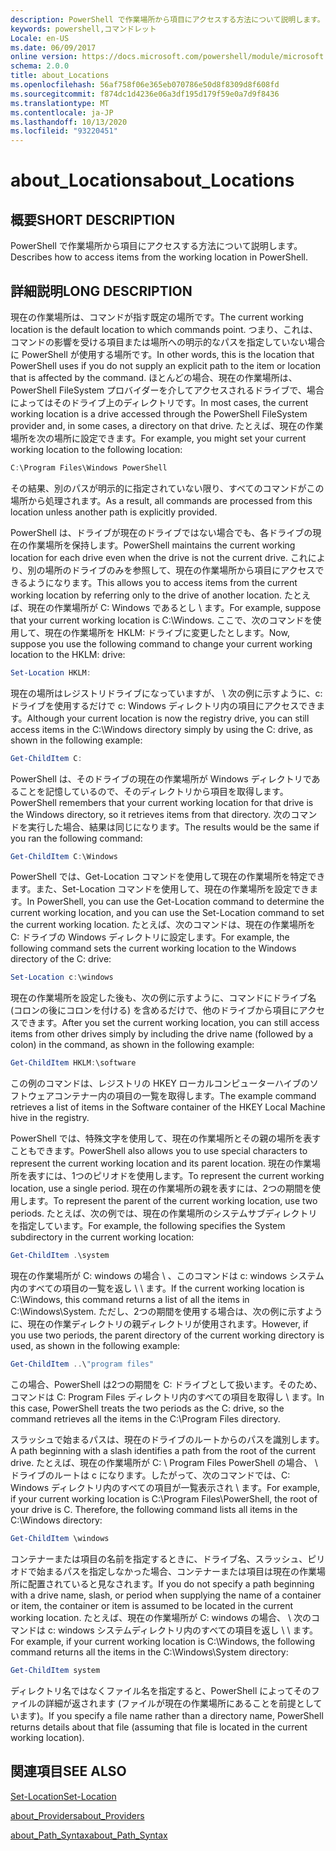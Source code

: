 ```yaml
---
description: PowerShell で作業場所から項目にアクセスする方法について説明します。
keywords: powershell,コマンドレット
Locale: en-US
ms.date: 06/09/2017
online version: https://docs.microsoft.com/powershell/module/microsoft.powershell.core/about/about_locations?view=powershell-7.1&WT.mc_id=ps-gethelp
schema: 2.0.0
title: about_Locations
ms.openlocfilehash: 56af758f06e365eb070786e50d8f8309d8f608fd
ms.sourcegitcommit: f874dc1d4236e06a3df195d179f59e0a7d9f8436
ms.translationtype: MT
ms.contentlocale: ja-JP
ms.lasthandoff: 10/13/2020
ms.locfileid: "93220451"
---
```

# <a name="about_locations"></a><span data-ttu-id="1637a-104">about_Locations</span><span class="sxs-lookup"><span data-stu-id="1637a-104">about_Locations</span></span>

## <a name="short-description"></a><span data-ttu-id="1637a-105">概要</span><span class="sxs-lookup"><span data-stu-id="1637a-105">SHORT DESCRIPTION</span></span>
<span data-ttu-id="1637a-106">PowerShell で作業場所から項目にアクセスする方法について説明します。</span><span class="sxs-lookup"><span data-stu-id="1637a-106">Describes how to access items from the working location in PowerShell.</span></span>

## <a name="long-description"></a><span data-ttu-id="1637a-107">詳細説明</span><span class="sxs-lookup"><span data-stu-id="1637a-107">LONG DESCRIPTION</span></span>

<span data-ttu-id="1637a-108">現在の作業場所は、コマンドが指す既定の場所です。</span><span class="sxs-lookup"><span data-stu-id="1637a-108">The current working location is the default location to which commands point.</span></span>
<span data-ttu-id="1637a-109">つまり、これは、コマンドの影響を受ける項目または場所への明示的なパスを指定していない場合に PowerShell が使用する場所です。</span><span class="sxs-lookup"><span data-stu-id="1637a-109">In other words, this is the location that PowerShell uses if you do not supply an explicit path to the item or location that is affected by the command.</span></span> <span data-ttu-id="1637a-110">ほとんどの場合、現在の作業場所は、PowerShell FileSystem プロバイダーを介してアクセスされるドライブで、場合によってはそのドライブ上のディレクトリです。</span><span class="sxs-lookup"><span data-stu-id="1637a-110">In most cases, the current working location is a drive accessed through the PowerShell FileSystem provider and, in some cases, a directory on that drive.</span></span>
<span data-ttu-id="1637a-111">たとえば、現在の作業場所を次の場所に設定できます。</span><span class="sxs-lookup"><span data-stu-id="1637a-111">For example, you might set your current working location to the following location:</span></span>

```powershell
C:\Program Files\Windows PowerShell
```

<span data-ttu-id="1637a-112">その結果、別のパスが明示的に指定されていない限り、すべてのコマンドがこの場所から処理されます。</span><span class="sxs-lookup"><span data-stu-id="1637a-112">As a result, all commands are processed from this location unless another path is explicitly provided.</span></span>

<span data-ttu-id="1637a-113">PowerShell は、ドライブが現在のドライブではない場合でも、各ドライブの現在の作業場所を保持します。</span><span class="sxs-lookup"><span data-stu-id="1637a-113">PowerShell maintains the current working location for each drive even when the drive is not the current drive.</span></span> <span data-ttu-id="1637a-114">これにより、別の場所のドライブのみを参照して、現在の作業場所から項目にアクセスできるようになります。</span><span class="sxs-lookup"><span data-stu-id="1637a-114">This allows you to access items from the current working location by referring only to the drive of another location.</span></span>
<span data-ttu-id="1637a-115">たとえば、現在の作業場所が C: Windows であるとし \\ ます。</span><span class="sxs-lookup"><span data-stu-id="1637a-115">For example, suppose that your current working location is C:\\Windows.</span></span> <span data-ttu-id="1637a-116">ここで、次のコマンドを使用して、現在の作業場所を HKLM: ドライブに変更したとします。</span><span class="sxs-lookup"><span data-stu-id="1637a-116">Now, suppose you use the following command to change your current working location to the HKLM: drive:</span></span>

```powershell
Set-Location HKLM:
```

<span data-ttu-id="1637a-117">現在の場所はレジストリドライブになっていますが、 \\ 次の例に示すように、c: ドライブを使用するだけで c: Windows ディレクトリ内の項目にアクセスできます。</span><span class="sxs-lookup"><span data-stu-id="1637a-117">Although your current location is now the registry drive, you can still access items in the C:\\Windows directory simply by using the C: drive, as shown in the following example:</span></span>

```powershell
Get-ChildItem C:
```

<span data-ttu-id="1637a-118">PowerShell は、そのドライブの現在の作業場所が Windows ディレクトリであることを記憶しているので、そのディレクトリから項目を取得します。</span><span class="sxs-lookup"><span data-stu-id="1637a-118">PowerShell remembers that your current working location for that drive is the Windows directory, so it retrieves items from that directory.</span></span> <span data-ttu-id="1637a-119">次のコマンドを実行した場合、結果は同じになります。</span><span class="sxs-lookup"><span data-stu-id="1637a-119">The results would be the same if you ran the following command:</span></span>

```powershell
Get-ChildItem C:\Windows
```

<span data-ttu-id="1637a-120">PowerShell では、Get-Location コマンドを使用して現在の作業場所を特定できます。また、Set-Location コマンドを使用して、現在の作業場所を設定できます。</span><span class="sxs-lookup"><span data-stu-id="1637a-120">In PowerShell, you can use the Get-Location command to determine the current working location, and you can use the Set-Location command to set the current working location.</span></span> <span data-ttu-id="1637a-121">たとえば、次のコマンドは、現在の作業場所を C: ドライブの Windows ディレクトリに設定します。</span><span class="sxs-lookup"><span data-stu-id="1637a-121">For example, the following command sets the current working location to the Windows directory of the C: drive:</span></span>

```powershell
Set-Location c:\windows
```

<span data-ttu-id="1637a-122">現在の作業場所を設定した後も、次の例に示すように、コマンドにドライブ名 (コロンの後にコロンを付ける) を含めるだけで、他のドライブから項目にアクセスできます。</span><span class="sxs-lookup"><span data-stu-id="1637a-122">After you set the current working location, you can still access items from other drives simply by including the drive name (followed by a colon) in the command, as shown in the following example:</span></span>

```powershell
Get-ChildItem HKLM:\software
```

<span data-ttu-id="1637a-123">この例のコマンドは、レジストリの HKEY ローカルコンピューターハイブのソフトウェアコンテナー内の項目の一覧を取得します。</span><span class="sxs-lookup"><span data-stu-id="1637a-123">The example command retrieves a list of items in the Software container of the HKEY Local Machine hive in the registry.</span></span>

<span data-ttu-id="1637a-124">PowerShell では、特殊文字を使用して、現在の作業場所とその親の場所を表すこともできます。</span><span class="sxs-lookup"><span data-stu-id="1637a-124">PowerShell also allows you to use special characters to represent the current working location and its parent location.</span></span> <span data-ttu-id="1637a-125">現在の作業場所を表すには、1つのピリオドを使用します。</span><span class="sxs-lookup"><span data-stu-id="1637a-125">To represent the current working location, use a single period.</span></span> <span data-ttu-id="1637a-126">現在の作業場所の親を表すには、2つの期間を使用します。</span><span class="sxs-lookup"><span data-stu-id="1637a-126">To represent the parent of the current working location, use two periods.</span></span> <span data-ttu-id="1637a-127">たとえば、次の例では、現在の作業場所のシステムサブディレクトリを指定しています。</span><span class="sxs-lookup"><span data-stu-id="1637a-127">For example, the following specifies the System subdirectory in the current working location:</span></span>

```powershell
Get-ChildItem .\system
```

<span data-ttu-id="1637a-128">現在の作業場所が C: windows の場合 \\ 、このコマンドは c: windows システム内のすべての項目の一覧を返し \\ \\ ます。</span><span class="sxs-lookup"><span data-stu-id="1637a-128">If the current working location is C:\\Windows, this command returns a list of all the items in C:\\Windows\\System.</span></span> <span data-ttu-id="1637a-129">ただし、2つの期間を使用する場合は、次の例に示すように、現在の作業ディレクトリの親ディレクトリが使用されます。</span><span class="sxs-lookup"><span data-stu-id="1637a-129">However, if you use two periods, the parent directory of the current working directory is used, as shown in the following example:</span></span>

```powershell
Get-ChildItem ..\"program files"
```

<span data-ttu-id="1637a-130">この場合、PowerShell は2つの期間を C: ドライブとして扱います。そのため、コマンドは C: Program Files ディレクトリ内のすべての項目を取得し \\ ます。</span><span class="sxs-lookup"><span data-stu-id="1637a-130">In this case, PowerShell treats the two periods as the C: drive, so the command retrieves all the items in the C:\\Program Files directory.</span></span>

<span data-ttu-id="1637a-131">スラッシュで始まるパスは、現在のドライブのルートからのパスを識別します。</span><span class="sxs-lookup"><span data-stu-id="1637a-131">A path beginning with a slash identifies a path from the root of the current drive.</span></span> <span data-ttu-id="1637a-132">たとえば、現在の作業場所が C: \\ Program Files PowerShell の場合、 \\ ドライブのルートは c になります。したがって、次のコマンドでは、C: Windows ディレクトリ内のすべての項目が一覧表示され \\ ます。</span><span class="sxs-lookup"><span data-stu-id="1637a-132">For example, if your current working location is C:\\Program Files\\PowerShell, the root of your drive is C. Therefore, the following command lists all items in the C:\\Windows directory:</span></span>

```powershell
Get-ChildItem \windows
```

<span data-ttu-id="1637a-133">コンテナーまたは項目の名前を指定するときに、ドライブ名、スラッシュ、ピリオドで始まるパスを指定しなかった場合、コンテナーまたは項目は現在の作業場所に配置されていると見なされます。</span><span class="sxs-lookup"><span data-stu-id="1637a-133">If you do not specify a path beginning with a drive name, slash, or period when supplying the name of a container or item, the container or item is assumed to be located in the current working location.</span></span> <span data-ttu-id="1637a-134">たとえば、現在の作業場所が C: windows の場合、 \\ 次のコマンドは c: windows システムディレクトリ内のすべての項目を返し \\ \\ ます。</span><span class="sxs-lookup"><span data-stu-id="1637a-134">For example, if your current working location is C:\\Windows, the following command returns all the items in the C:\\Windows\\System directory:</span></span>

```powershell
Get-ChildItem system
```

<span data-ttu-id="1637a-135">ディレクトリ名ではなくファイル名を指定すると、PowerShell によってそのファイルの詳細が返されます (ファイルが現在の作業場所にあることを前提としています)。</span><span class="sxs-lookup"><span data-stu-id="1637a-135">If you specify a file name rather than a directory name, PowerShell returns details about that file (assuming that file is located in the current working location).</span></span>

## <a name="see-also"></a><span data-ttu-id="1637a-136">関連項目</span><span class="sxs-lookup"><span data-stu-id="1637a-136">SEE ALSO</span></span>

[<span data-ttu-id="1637a-137">Set-Location</span><span class="sxs-lookup"><span data-stu-id="1637a-137">Set-Location</span></span>](xref:Microsoft.PowerShell.Management.Set-Location)

[<span data-ttu-id="1637a-138">about_Providers</span><span class="sxs-lookup"><span data-stu-id="1637a-138">about_Providers</span></span>](about_Providers.md)

[<span data-ttu-id="1637a-139">about_Path_Syntax</span><span class="sxs-lookup"><span data-stu-id="1637a-139">about_Path_Syntax</span></span>](about_Path_Syntax.md)

